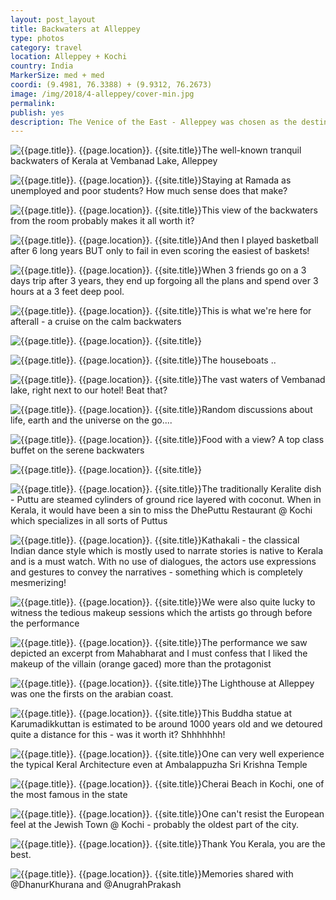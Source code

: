 ```yaml
---
layout: post_layout
title: Backwaters at Alleppey
type: photos
category: travel
location: Alleppey + Kochi
country: India
MarkerSize: med + med
coordi: (9.4981, 76.3388) + (9.9312, 76.2673)
image: /img/2018/4-alleppey/cover-min.jpg
permalink:
publish: yes
description: The Venice of the East - Alleppey was chosen as the destination for our trip together after 3 years post quite a struggle and ponder over multiple destinations in South India. The three of us went for our first independant trip to shimla just 5 months after the start of our engineering; and now we hit the road again, just 5 months before we get our degrees - conincidence much?
---
```

<!-- http://compressjpeg.com -->
<!-- http://compressimage.toolur.com/ 1024, 400-->
<p class="center"><img src="{{site.baseurl}}/img/2018/4-alleppey/cover.jpg" alt="{{page.title}}. {{page.location}}. {{site.title}}" title="{{page.title}}">The well-known tranquil backwaters of Kerala at Vembanad Lake, Alleppey</p>

<p class="center"><img src="{{site.baseurl}}/img/2018/4-alleppey/1.jpg" alt="{{page.title}}. {{page.location}}. {{site.title}}" title="{{page.title}}">Staying at Ramada as unemployed and poor students? How much sense does that make?</p>

<p class="center"><img src="{{site.baseurl}}/img/2018/4-alleppey/2.jpg" alt="{{page.title}}. {{page.location}}. {{site.title}}" title="{{page.title}}">This view of the backwaters from the room probably makes it all worth it? </p>

<p class="center"><img src="{{site.baseurl}}/img/2018/4-alleppey/3.jpg" alt="{{page.title}}. {{page.location}}. {{site.title}}" title="{{page.title}}">And then I played basketball after 6 long years BUT only to fail in even scoring the easiest of baskets!</p>

<p class="center"><img src="{{site.baseurl}}/img/2018/4-alleppey/4.jpg" alt="{{page.title}}. {{page.location}}. {{site.title}}" title="{{page.title}}">When 3 friends go on a 3 days trip after 3 years, they end up forgoing all the plans and spend over 3 hours at a 3 feet deep pool.</p>

<p class="center"><img src="{{site.baseurl}}/img/2018/4-alleppey/5.jpg" alt="{{page.title}}. {{page.location}}. {{site.title}}" title="{{page.title}}">This is what we're here for afterall - a cruise on the calm backwaters</p>

<p class="center"><img src="{{site.baseurl}}/img/2018/4-alleppey/6.jpg" alt="{{page.title}}. {{page.location}}. {{site.title}}" title="{{page.title}}"></p>

<p class="center"><img src="{{site.baseurl}}/img/2018/4-alleppey/7.jpg" alt="{{page.title}}. {{page.location}}. {{site.title}}" title="{{page.title}}">The houseboats ..</p>

<p class="center"><img src="{{site.baseurl}}/img/2018/4-alleppey/8.jpg" alt="{{page.title}}. {{page.location}}. {{site.title}}" title="{{page.title}}">The vast waters of Vembanad lake, right next to our hotel! Beat that?</p>

<p class="center"><img src="{{site.baseurl}}/img/2018/4-alleppey/9.jpg" alt="{{page.title}}. {{page.location}}. {{site.title}}" title="{{page.title}}">Random discussions about life, earth and the universe on the go....</p>

<p class="center"><img src="{{site.baseurl}}/img/2018/4-alleppey/10.jpg" alt="{{page.title}}. {{page.location}}. {{site.title}}" title="{{page.title}}">Food with a view? A top class buffet on the serene backwaters</p>

<p class="center"><img src="{{site.baseurl}}/img/2018/4-alleppey/11.jpg" alt="{{page.title}}. {{page.location}}. {{site.title}}" title="{{page.title}}"></p>

<p class="center"><img src="{{site.baseurl}}/img/2018/4-alleppey/12.jpg" alt="{{page.title}}. {{page.location}}. {{site.title}}" title="{{page.title}}">The traditionally Keralite dish - Puttu are steamed cylinders of ground rice layered with coconut. When in Kerala, it would have been a sin to miss the DhePuttu Restaurant @ Kochi which specializes in all sorts of Puttus </p>

<!-- <p class="center"><img src="{{site.baseurl}}/img/2018/4-alleppey/13.jpg" alt="{{page.title}}. {{page.location}}. {{site.title}}" title="{{page.title}}"></p> -->

<p class="center"><img src="{{site.baseurl}}/img/2018/4-alleppey/14.jpg" alt="{{page.title}}. {{page.location}}. {{site.title}}" title="{{page.title}}">Kathakali - the classical Indian dance style which is mostly used to narrate stories is native to Kerala and is a must watch. With no use of dialogues, the actors use expressions and gestures to convey the narratives - something which is completely mesmerizing!</p>

<!-- <p class="center"><img src="{{site.baseurl}}/img/2018/4-alleppey/15.jpg" alt="{{page.title}}. {{page.location}}. {{site.title}}" title="{{page.title}}"></p> -->

<p class="center"><img src="{{site.baseurl}}/img/2018/4-alleppey/16.jpg" alt="{{page.title}}. {{page.location}}. {{site.title}}" title="{{page.title}}">We were also quite lucky to witness the tedious makeup sessions which the artists go through before the performance</p>

<p class="center"><img src="{{site.baseurl}}/img/2018/4-alleppey/17.jpg" alt="{{page.title}}. {{page.location}}. {{site.title}}" title="{{page.title}}">The performance we saw depicted an excerpt from Mahabharat and I must confess that I liked the makeup of the villain (orange gaced) more than the protagonist</p>

<p class="center"><img src="{{site.baseurl}}/img/2018/4-alleppey/18.jpg" alt="{{page.title}}. {{page.location}}. {{site.title}}" title="{{page.title}}">The Lighthouse at Alleppey was one the firsts on the arabian coast.</p>

<p class="center"><img src="{{site.baseurl}}/img/2018/4-alleppey/19.jpg" alt="{{page.title}}. {{page.location}}. {{site.title}}" title="{{page.title}}">This Buddha statue at Karumadikkuttan is estimated to be around 1000 years old and we detoured quite a distance for this - was it worth it? Shhhhhhh!</p>

<p class="center"><img src="{{site.baseurl}}/img/2018/4-alleppey/20.jpg" alt="{{page.title}}. {{page.location}}. {{site.title}}" title="{{page.title}}">One can very well experience the typical Keral Architecture even at Ambalappuzha Sri Krishna Temple</p>

<p class="center"><img src="{{site.baseurl}}/img/2018/4-alleppey/21.jpg" alt="{{page.title}}. {{page.location}}. {{site.title}}" title="{{page.title}}">Cherai Beach in Kochi, one of the most famous in the state</p>

<p class="center"><img src="{{site.baseurl}}/img/2018/4-alleppey/22.jpg" alt="{{page.title}}. {{page.location}}. {{site.title}}" title="{{page.title}}">One can't resist the European feel at the Jewish Town @ Kochi - probably the oldest part of the city.</p>

<p class="center"><img src="{{site.baseurl}}/img/2018/4-alleppey/23.jpg" alt="{{page.title}}. {{page.location}}. {{site.title}}" title="{{page.title}}">Thank You Kerala, you are the best.</p>

<p class="center"><img src="{{site.baseurl}}/img/2018/4-alleppey/24.jpg" alt="{{page.title}}. {{page.location}}. {{site.title}}" title="{{page.title}}">Memories shared with @DhanurKhurana and @AnugrahPrakash</p>
